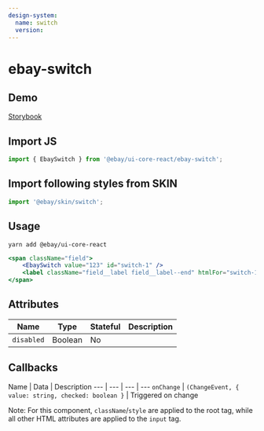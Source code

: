 ```yaml
---
design-system:
  name: switch
  version:
---
```


# ebay-switch

## Demo
[Storybook](https://opensource.ebay.com/ebayui-core-react/main/?path=/story/ebay-switch--default-switch-button)

## Import JS
```jsx harmony
import { EbaySwitch } from '@ebay/ui-core-react/ebay-switch';
```
## Import following styles from SKIN
```jsx harmony
import '@ebay/skin/switch';
```
## Usage
```
yarn add @ebay/ui-core-react
```
```jsx harmony
<span className="field">
    <EbaySwitch value="123" id="switch-1" />
    <label className="field__label field__label--end" htmlFor="switch-1">Remember me</label>
</span>
```

## Attributes

Name | Type | Stateful | Description
--- | --- | --- | ---
`disabled` | Boolean | No |

## Callbacks
Name | Data | Description
--- | --- | --- | ---
`onChange` | `(ChangeEvent, { value: string, checked: boolean }` | Triggered on change

Note: For this component, `className`/`style` are applied to the root tag, while all other HTML attributes are applied to the `input` tag.

